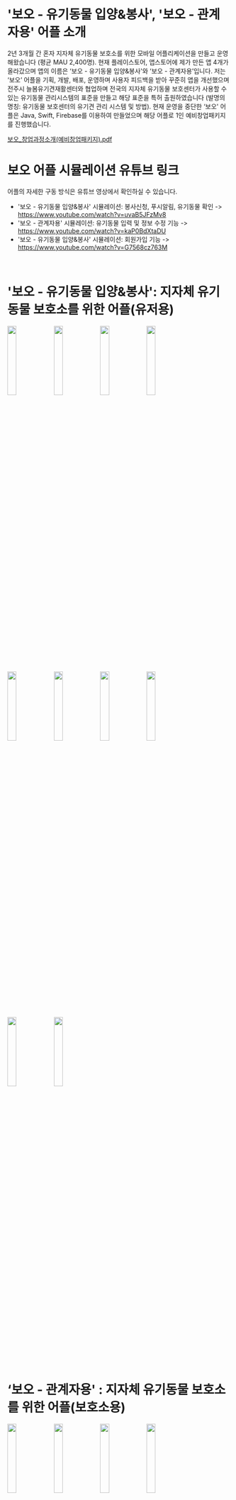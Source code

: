 # '보오 - 유기동물 입양&봉사', '보오 - 관계자용' 어플 소개
2년 3개월 간 혼자 지자체 유기동물 보호소를 위한 모바일 어플리케이션을 만들고 운영해왔습니다 (평균 MAU 2,400명). 현재 플레이스토어, 앱스토어에 제가 만든 앱 4개가 올라갔으며 앱의 이름은 ‘보오 - 유기동물 입양&봉사'와 ‘보오 - 관계자용’입니다. 저는 ‘보오’ 어플을 기획, 개발, 배포, 운영하며 사용자 피드백을 받아 꾸준히 앱을 개선했으며 전주시 늘봄유기견재활센터와 협업하며 전국의 지자체 유기동물 보호센터가 사용할 수 있는 유기동물 관리시스템의 표준을 만들고 해당 표준을 특허 출원하였습니다 (발명의 명칭: 유기동물 보호센터의 유기견 관리 시스템 및 방법). 현재 운영을 중단한 ‘보오' 어플은 Java, Swift, Firebase를 이용하여 만들었으며 해당 어플로 1인 예비창업패키지를 진행했습니다.

[보오_창업과정소개(예비창업패키지).pdf](https://github.com/user-attachments/files/15832298/_.pdf)


# 보오 어플 시뮬레이션 유튜브 링크
어플의 자세한 구동 방식은 유튜브 영상에서 확인하실 수 있습니다.    
* '보오 - 유기동물 입양&봉사' 시뮬레이션: 봉사신청, 푸시알림, 유기동물 확인 -> https://www.youtube.com/watch?v=uvaB5JFzMv8      
* '보오 - 관계자용' 시뮬레이션: 유기동물 입력 및 정보 수정 기능 -> https://www.youtube.com/watch?v=kaP0BdXtaDU
* '보오 - 유기동물 입양&봉사' 시뮬레이션: 회원가입 기능 -> https://www.youtube.com/watch?v=G7568cz763M
</br>


# '보오 - 유기동물 입양&봉사': 지자체 유기동물 보호소를 위한 어플(유저용)
<img src="https://github.com/hanmyu/Bo_Abandoned_Animal_Adoption_App/assets/157959298/7c09d253-edfd-4e5c-a1ec-08d6de59ef16" width="20%"></img>
<img src="https://github.com/hanmyu/Bo_Abandoned_Animal_Adoption_App/assets/157959298/b993a43d-e976-4659-95b3-a637b491ad11" width="20%"></img>
<img src="https://github.com/hanmyu/Bo_Abandoned_Animal_Adoption_App/assets/157959298/f6e43ea6-eab3-4a54-9411-de9a911c3cc1" width="20%"></img>
<img src="https://github.com/hanmyu/Bo_Abandoned_Animal_Adoption_App/assets/157959298/257b957e-f58d-4985-befe-0ced9a3025e3" width="20%"></img>
<img src="https://github.com/hanmyu/Bo_Abandoned_Animal_Adoption_App/assets/157959298/4aa1537d-c112-4ded-b8d6-615f9d4b2929" width="20%"></img>
<img src="https://github.com/hanmyu/Bo_Abandoned_Animal_Adoption_App/assets/157959298/cc64a964-515b-48a8-ae21-89d6fc943a8b" width="20%"></img>
<img src="https://github.com/hanmyu/Bo_Abandoned_Animal_Adoption_App/assets/157959298/b5218dca-1866-4b5a-b131-88b7b8e81e46" width="20%"></img>
<img src="https://github.com/hanmyu/Bo_Abandoned_Animal_Adoption_App/assets/157959298/674fe7c1-ed9f-4d3b-a0cc-b3c96d5cbd4b" width="20%"></img>
<img src="https://github.com/hanmyu/Bo_Abandoned_Animal_Adoption_App/assets/157959298/81ebcfc6-a8b0-4f6c-af57-76782be0e85f" width="20%"></img>
<img src="https://github.com/hanmyu/Bo_Abandoned_Animal_Adoption_App/assets/157959298/8cf73ef9-ccdf-45ae-8f3d-850b83c7641f" width="20%"></img>


# ‘보오 - 관계자용' : 지자체 유기동물 보호소를 위한 어플(보호소용)
<img src="https://github.com/hanmyu/Bo_Abandoned_Animal_Adoption_App/assets/157959298/6822d695-5c80-4641-8425-4914b68b998a" width="20%"></img>
<img src="https://github.com/hanmyu/Bo_Abandoned_Animal_Adoption_App/assets/157959298/2fa38a88-15ef-4047-a8f6-b58d98639f29" width="20%"></img>
<img src="https://github.com/hanmyu/Bo_Abandoned_Animal_Adoption_App/assets/157959298/8838a28f-cce9-45ce-9337-341cdc39ce5c" width="20%"></img>
<img src="https://github.com/hanmyu/Bo_Abandoned_Animal_Adoption_App/assets/157959298/b050ede2-a256-4f57-9acb-4512971c8e93" width="20%"></img>
<img src="https://github.com/hanmyu/Bo_Abandoned_Animal_Adoption_App/assets/157959298/9a25c83d-39a8-4109-b873-58248a3bbede" width="20%"></img>
<img src="https://github.com/hanmyu/Bo_Abandoned_Animal_Adoption_App/assets/157959298/5ea4935a-8abe-4e29-ae4f-a149549a3bda" width="20%"></img>
<img src="https://github.com/hanmyu/Bo_Abandoned_Animal_Adoption_App/assets/157959298/f5994453-a346-4ac7-b85d-72793312ee22" width="20%"></img>
<img src="https://github.com/hanmyu/Bo_Abandoned_Animal_Adoption_App/assets/157959298/c316c436-21a8-4e5c-b517-ebb76b61d434" width="20%"></img>
<img src="https://github.com/hanmyu/Bo_Abandoned_Animal_Adoption_App/assets/157959298/657fe027-fd76-4f80-929b-d85cef42470e" width="20%"></img>
<img src="https://github.com/hanmyu/Bo_Abandoned_Animal_Adoption_App/assets/157959298/24d04cf0-2f07-4a46-80eb-0e62d8fc88ae" width="20%"></img>



</br>

# 어플 기능 및 라이브러리 소개
‘보오 - 유기동물 입양&봉사' 어플 기능
- 회원가입(휴대폰, 이메일 인증), 회원 탈퇴, 이메일 변경, 휴대폰 번호 변경, 로그인, 로그아웃
- 캘린더에서 봉사 신청
- 마이페이지에서 봉사 내역 확인 및 봉사 취소
- 패널티 기능(봉사시간 24시간 내 취소 또는 봉사 미참여 시)
- 패널티 2회 누적 시, 더 이상 해당 보호소 봉사 신청 불가
- 보호 중 동물과 입양된 동물 확인
- 마이페이지에서 봉사 누적 횟수 확인
- 봉사 신청 승인, 취소 시 푸시알림      
     
‘보오 - 관계자용' 어플 기능
- 회원가입(휴대폰, 이메일 인증), 회원 탈퇴, 로그인, 로그아웃
- 봉사 일정 및 봉사 인원 데이터 추가
- 봉사 신청한 사람 승인 및 거절
- 동물 사진 및 정보 업로드
- 봉사 참여 시, 봉사 누적 횟수 +1
- 봉사 신청 승인 또는 봉사 일정 삭제 시 푸시알림

iOS에서 사용한 라이브러리
- FSCalendar(캘린더)
- PagerTabStripView(Tab Layout)
- Kingfisher(이미지 캐싱)
- FirebaseAuth(회원가입), FirebaseFirestore(데이터), FirebaseFunctions(푸시알림), FirebaseMessaging(푸시알림), FirebaseStorage(이미지)

안드로이드에서 사용한 라이브러리
- Material Calendar View(캘린더)
- Glide(이미지 캐싱)
- FirebaseAuth(회원가입), FirebaseFirestore(데이터), FirebaseFunctions(푸시알림), FirebaseMessaging(푸시알림), FirebaseStorage(이미지)

</br>

# 앱을 서비스하며 했던 가장 기억에 남는 노력
예전에는
1. 보호소에서 동물 사진을 가로, 세로 1:1 비율로 찍어서 업로드해야했고
2. 사진 압축 방법이 최적화되지 않아서 업로드된 사진의 화질은 낮고 사진 크기는 컸음.
추후 사진 업로드 방법을 크게 개선하여
1. 보호소가 사진을 가로, 세로 1:1로 맞추어 올리지 않아도 앱에서 자동으로 사진이 1:1 비율로 잘리도록 했고
2. 사진 업로드 방법을 최적화하여 사진 화질은 높이고 크기는 낮추는데 성공함.

## 고민했던 부분
- 사진을 Resize 해야할지, 잘라야할지, 압축을 해야할지(=어떤 순서대로 무엇을 해야할지)
- Resize는 얼마나 할지
- 자를 때 어떤 크기로 자를지
- 압축(compressionQuality)은 얼마나 할지

사진 크기별로(1MB, 2MB, 3MB, 4MB), 유형별로(단순, 복잡한 사진) 총합 200번 가까이 다양한 방법으로 사진 업로드를 시도해보며 최적의 조건을 알아내는데 성공함.

*네이버 블로그에 사진을 직접 올려보며 네이버 압축 방법과 비교하며 최적화함.       

<img width="234" alt="스크린샷 2024-03-20 오전 3 41 06" src="https://github.com/hanmyu/Bo_Abandoned_Animal_Adoption_App/assets/157959298/3c5ca914-fd93-4fa1-9635-890b0192dea4">

## 개선된 부분
- 전에는 평균 1.5 ~ 4MB의 사진 업로드 시 사진 크기가 650KB ~ 800KB로 줄었으나 사진 업로드 방법 최적화 후, 사진 크기를 50KB ~ 400KB로 줄일 수 있었으며 사진 화질도 크게 개선되는 성과 기록. 그림 1, 2, 3 참조        
<img width="396" alt="스크린샷 2024-03-20 오전 3 39 22" src="https://github.com/hanmyu/Bo_Abandoned_Animal_Adoption_App/assets/157959298/686dc6ce-1bf8-4341-b392-1a9ce51aad5b">

그림 1. 사진 업로드 화질은 낮고 사진 크기는 컸을 때(전, 왼쪽), 사진 업로드 방법을 개선하여 사진 화질은 높이고 사진 크기를 줄였을 때(후, 오른쪽), 둘 다 IOS.

<img width="370" alt="스크린샷 2024-03-20 오전 3 39 48" src="https://github.com/hanmyu/Bo_Abandoned_Animal_Adoption_App/assets/157959298/7d1da736-0f6e-4add-90a2-c40b7ade48ea">      

그림 2. 사진 업로드 화질이 낮고 사진 크기는 컸을 때(개선 전, Firebase Storage 스크린샷)
         
<img width="379" alt="스크린샷 2024-03-20 오전 3 40 11" src="https://github.com/hanmyu/Bo_Abandoned_Animal_Adoption_App/assets/157959298/577cef41-59cf-4996-addb-360f75ae6d42">

그림 3. 사진 업로드 화질을 높이고 사진 크기는 줄였을 때(개선 후, Firebase Storage 스크린샷)


